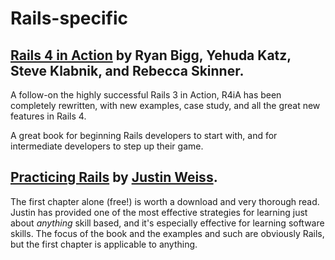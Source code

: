 
# Rails-specific

## [**Rails 4 in Action**](http://www.manning.com/bigg2/) by Ryan Bigg, Yehuda Katz, Steve Klabnik, and Rebecca Skinner.

A follow-on the highly successful Rails 3 in Action, R4iA has been completely rewritten, with new examples, case study, and all the great new features in Rails 4.

A great book for beginning Rails developers to start with, and for intermediate developers to step up their game.

## [**Practicing Rails**](https://www.justinweiss.com/practicing-rails/) by [Justin Weiss](http://www.justinweiss.com).

The first chapter alone (free!) is worth a download and very thorough read. Justin has provided one of the most effective strategies for learning just about *anything* skill based, and it's especially effective for learning software skills. The focus of the book and the examples and such are obviously Rails, but the first chapter is applicable to anything.
